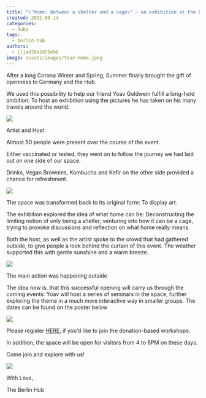 ```yaml
---
title: "\"Home: Between a shelter and a cage\" - an exhibition at the Berlin Hub"
created: 2021-08-14
categories: 
  - hubs
tags: 
  - berlin-hub
authors: 
  - iljad20a2d59ebb
image: assets/images/Yoav-Home.jpeg
---
```


After a long Corona Winter and Spring, Summer finally brought the gift of openness to Germany and the Hub.

  
We used this possibility to help our friend Yoav Goldwein fulfill a long-held ambition: To host an exhibition using the pictures he has taken on his many travels around the world.

![](assets/images/Yoav-Ilja-768x1024.jpeg)

Artist and Host

Almost 50 people were present over the course of the event.

Either vaccinated or tested, they went on to follow the journey we had laid out on one side of our space.

  
Drinks, Vegan Brownies, Kombucha and Kefir on the other side provided a chance for refreshment.

![](assets/images/people-2-blurry-1024x768.jpeg)

The space was transformed back to its original form: To display art.

The exhibition explored the idea of what home can be: Deconstructing the limiting notion of only being a shelter, venturing into how it can be a cage, trying to provoke discussions and reflection on what home really means.

Both the host, as well as the artist spoke to the crowd that had gathered outside, to give people a look behind the curtain of this event. The weather supported this with gentle sunshine and a warm breeze.

![](assets/images/outside-1024x768.jpeg)

The main action was happening outside

The idea now is, that this successful opening will carry us through the coming events: Yoav will host a series of seminars in the space, further exploring the theme in a much more interactive way in smaller groups. The dates can be found on the poster below

![](assets/images/Yoav-Home-3-724x1024.jpeg)

Please register [HERE](https://yoavgoldwein.aidaform.com/home-sessions-registration), if you’d like to join the donation-based workshops.

In addition, the space will be open for visitors from 4 to 6PM on these days.

Come join and explore with us!

![](assets/images/mahomi-1024x768.jpeg)

With Love,

The Berlin Hub
